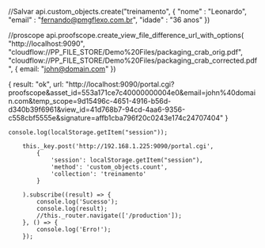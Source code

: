 //Salvar
api.custom_objects.create("treinamento", { 
    "nome" : "Leonardo", 
    "email" : "fernando@pmgflexo.com.br", 
    "idade" : "36 anos"
})

//proscope
api.proofscope.create_view_file_difference_url_with_options(
 "http://localhost:9090", 
 "cloudflow://PP_FILE_STORE/Demo%20Files/packaging_crab_orig.pdf", 
 "cloudflow://PP_FILE_STORE/Demo%20Files/packaging_crab_corrected.pdf", {
  email: "john@domain.com"
}) 

{
 result: "ok",
 url: "http://localhost:9090/portal.cgi?proofscope&asset_id=553a171ce7c40000000004e0&email=john%40domain.com&temp_scope=9d15496c-4651-4916-b56d-d340b39f6961&view_id=41d768b7-94cd-4aa6-9356-c558cbf5555e&signature=affb1cba796f20c0243e174c24707404"
}

	console.log(localStorage.getItem("session"));

        this._key.post('http://192.168.1.225:9090/portal.cgi',
            {
                'session': localStorage.getItem("session"),
                'method': 'custom_objects.count',
                'collection': 'treinamento'
            }

        ).subscribe((result) => {
            console.log('Sucesso');
            console.log(result);
            //this._router.navigate(['/production']);
        }, () => {
            console.log('Erro!');
        });